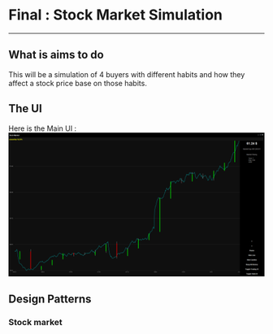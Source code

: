 # Final : Stock Market Simulation
---
## What is aims to do
This will be a simulation of 4 buyers with different habits and how they affect a stock price base on those habits.

## The UI
Here is the Main UI :\
![](Documents/MainUI.png)
## Design Patterns

### Stock market 